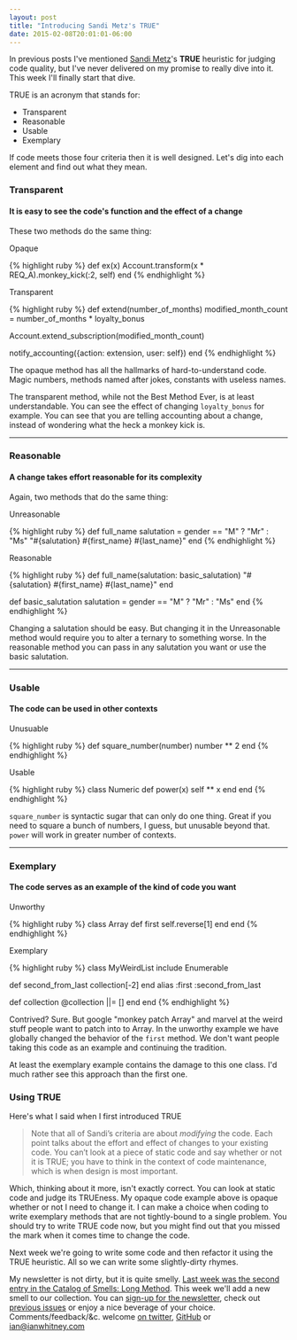 ```yaml
---
layout: post
title: "Introducing Sandi Metz's TRUE"
date: 2015-02-08T20:01:01-06:00
---
```


In previous posts I've mentioned [Sandi Metz](http://www.sandimetz.com/)'s **TRUE** heuristic for judging code quality, but I've never delivered on my promise to really dive into it. This week I'll finally start that dive.

TRUE is an acronym that stands for:

- Transparent
- Reasonable
- Usable
- Exemplary

If code meets those four criteria then it is well designed. Let's dig into each element and find out what they mean.

### Transparent

#### It is easy to see the code's function and the effect of a change

These two methods do the same thing:

Opaque

{% highlight ruby %}
def ex(x)
  Account.transform(x * REQ_A).monkey_kick(:2, self)
end
{% endhighlight %}

Transparent

{% highlight ruby %}
def extend(number_of_months)
  modified_month_count = number_of_months * loyalty_bonus

  Account.extend_subscription(modified_month_count)

  notify_accounting({action: extension, user: self})
end
{% endhighlight %}

The opaque method has all the hallmarks of hard-to-understand code. Magic numbers, methods named after jokes, constants with useless names. 

The transparent method, while not the Best Method Ever, is at least understandable. You can see the effect of changing `loyalty_bonus` for example. You can see that you are telling accounting about a change, instead of wondering what the heck a monkey kick is.

-----

### Reasonable

#### A change takes effort reasonable for its complexity

Again, two methods that do the same thing:

Unreasonable

{% highlight ruby %}
def full_name
  salutation = gender == "M" ? "Mr" : "Ms"
  "#{salutation} #{first_name} #{last_name}"
end
{% endhighlight %}

Reasonable

{% highlight ruby %}
def full_name(salutation: basic_salutation)
  "#{salutation} #{first_name} #{last_name}"
end

def basic_salutation
  salutation = gender == "M" ? "Mr" : "Ms"
end
{% endhighlight %}

Changing a salutation should be easy. But changing it in the Unreasonable method would require you to alter a ternary to something worse.  In the reasonable method you can pass in any salutation you want or use the basic salutation.

-----

### Usable

#### The code can be used in other contexts

Unusuable

{% highlight ruby %}
def square_number(number)
  number ** 2
end
{% endhighlight %}

Usable

{% highlight ruby %}
class Numeric
  def power(x)
    self ** x
  end
end
{% endhighlight %}

`square_number` is syntactic sugar that can only do one thing. Great if you need to square a bunch of numbers, I guess, but unusable beyond that. `power` will work in greater number of contexts.

-----

### Exemplary

#### The code serves as an example of the kind of code you want


Unworthy

{% highlight ruby %}
class Array
  def first
    self.reverse[1]
  end
end
{% endhighlight %}


Exemplary

{% highlight ruby %}
class MyWeirdList
  include Enumerable

  def second_from_last
    collection[-2]
  end
  alias :first :second_from_last

  def collection
    @collection ||= []
  end
end
{% endhighlight %}

Contrived? Sure. But google "monkey patch Array" and marvel at the weird stuff people want to patch into to Array. In the unworthy example we have globally changed the behavior of the `first` method. We don't want people taking this code as an example and continuing the tradition.

At least the exemplary example contains the damage to this one class. I'd much rather see this approach than the first one.

### Using TRUE

Here's what I said when I first introduced TRUE

> Note that all of Sandi’s criteria are about *modifying* the code. Each point talks about the effort and effect of changes to your existing code. You can’t look at a piece of static code and say whether or not it is TRUE; you have to think in the context of code maintenance, which is when design is most important.

Which, thinking about it more, isn't exactly correct. You can look at static code and judge its TRUEness. My opaque code example above is opaque whether or not I need to change it. I can make a choice when coding to write exemplary methods that are not tightly-bound to a single problem. You should try to write TRUE code now, but you might find out that you missed the mark when it comes time to change the code.

Next week we're going to write some code and then refactor it using the TRUE heuristic. All so we can write some slightly-dirty rhymes.

My newsletter is not dirty, but it is quite smelly. [Last week was the second entry in the Catalog of Smells: Long Method](http://tinyletter.com/ianwhitney/letters/how-long-is-a-method). This week we'll add a new smell to our collection. You can [sign-up for the newsletter](http://tinyletter.com/ianwhitney/), check out [previous issues](http://tinyletter.com/ianwhitney/archive) or enjoy a nice beverage of your choice. Comments/feedback/&c. welcome [on twitter](https://twitter.com/iwhitney/), [GitHub](https://github.com/IanWhitney/designisrefactoring) or ian@ianwhitney.com
